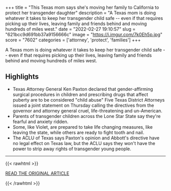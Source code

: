 +++
title = "This Texas mom says she's moving her family to California to protect her transgender daughter"
description = "A Texas mom is doing whatever it takes to keep her transgender child safe -- even if that requires picking up their lives, leaving family and friends behind and moving hundreds of miles west."
date = "2022-02-27 19:10:57"
slug = "621bcc9d691bb37a9156666c"
image = "https://i.imgur.com/7k0Eh5p.jpg"
score = "7602"
categories = ['attorney', 'protect', 'families']
+++

A Texas mom is doing whatever it takes to keep her transgender child safe -- even if that requires picking up their lives, leaving family and friends behind and moving hundreds of miles west.

## Highlights

- Texas Attorney General Ken Paxton declared that gender-affirming surgical procedures in children and prescribing drugs that affect puberty are to be considered "child abuse" Five Texas District Attorneys issued a joint statement on Thursday calling the directives from the governor and attorney general cruel, life-threatening and un-American.
- Parents of transgender children across the Lone Star State say they're fearful and anxiety ridden.
- Some, like Violet, are prepared to take life changing measures, like leaving the state, while others are ready to fight tooth and nail.
- The ACLU of Texas says Paxton's opinion and Abbott's directive have no legal effect on Texas law, but the ACLU says they won't have the power to strip away rights of transgender young people.

---

{{< rawhtml >}}
  <p class="article-category">
    <a target="_blank" href="https://www.cnn.com/2022/02/27/us/transgender-inclusive-families-texas-trnd/index.html">READ THE ORIGINAL ARTICLE</a>
  </p>
{{< /rawhtml >}}
